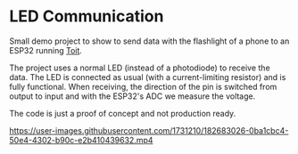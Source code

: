 # LED Communication

Small demo project to show to send data with the flashlight of a phone to an ESP32 running [Toit](toitlang.org).

The project uses a normal LED (instead of a photodiode) to receive the data. The LED is connected as usual (with a
current-limiting resistor) and is fully functional. When receiving, the direction of the pin is switched from output
to input and with the ESP32's ADC we measure the voltage.

The code is just a proof of concept and not production ready.


https://user-images.githubusercontent.com/1731210/182683026-0ba1cbc4-50e4-4302-b90c-e2b410439632.mp4

